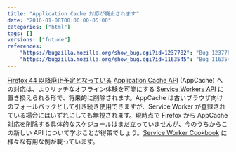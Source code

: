 ```yaml
---
title: "Application Cache 対応が廃止されます"
date: "2016-01-08T00:06:00-05:00"
categories: ["html"]
tags: []
versions: ["future"]
references:
    "https://bugzilla.mozilla.org/show_bug.cgi?id=1237782": "Bug 1237782 - Remove support for appcache"
    "https://bugzilla.mozilla.org/show_bug.cgi?id=1163545": "Bug 1163545 - Bypass AppCache completely when Service Workers supported & registered"
---
```

[Firefox 44 以降廃止予定となっている](https://www.fxsitecompat.com/ja/docs/2015/application-cache-api-has-been-deprecated/) [Application Cache API](https://developer.mozilla.org/ja/docs/Web/HTML/Using_the_application_cache) (AppCache) への対応は、よりリッチなオフライン体験を可能にする [Service Workers API](https://developer.mozilla.org/ja/docs/Web/API/Service_Worker_API) に置き換えられる形で、将来的に削除されます。AppCache は古いブラウザ向けのフォールバックとして引き続き使用できますが、Service Worker が登録されている場合にはいずれにしても無視されます。現時点で Firefox から AppCache 対応を削除する具体的なスケジュールはまだ立っていませんが、今のうちからこの新しい API について学ぶことが得策でしょう。[Service Worker Cookbook](https://serviceworke.rs/) に様々な有用な例が載っています。

